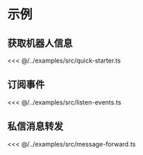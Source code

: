 # 示例

## 获取机器人信息

<<< @/../examples/src/quick-starter.ts

## 订阅事件

<<< @/../examples/src/listen-events.ts

## 私信消息转发

<<< @/../examples/src/message-forward.ts
